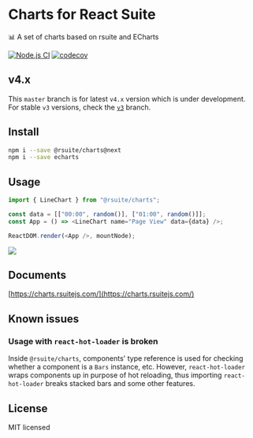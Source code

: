 # Charts for React Suite

:bar_chart: A set of charts based on rsuite and ECharts

[![Node.js CI](https://github.com/rsuite/charts/actions/workflows/node.js.yml/badge.svg)](https://github.com/rsuite/charts/actions/workflows/node.js.yml)
[![codecov](https://codecov.io/gh/rsuite/charts/branch/master/graph/badge.svg?token=boxBzGyjGx)](https://codecov.io/gh/rsuite/charts)

## v4.x
This `master` branch is for latest `v4.x` version which is under development. For stable `v3` versions, check the [`v3`](https://github.com/rsuite/charts/tree/v3) branch.

## Install

```bash
npm i --save @rsuite/charts@next
npm i --save echarts
```

## Usage

```js
import { LineChart } from "@rsuite/charts";

const data = [["00:00", random()], ["01:00", random()]];
const App = () => <LineChart name="Page View" data={data} />;

ReactDOM.render(<App />, mountNode);
```

![](https://user-images.githubusercontent.com/1203827/53936390-93543000-40e4-11e9-9892-98cadb183fc6.png)


## Documents

[https://charts.rsuitejs.com/](https://charts.rsuitejs.com/)

## Known issues

### Usage with `react-hot-loader` is broken

Inside `@rsuite/charts`, components' type reference is used for checking whether a component is a `Bars` instance, etc.
However, `react-hot-loader` wraps components up in purpose of hot reloading, thus importing `react-hot-loader` breaks stacked bars and some other features.

## License

MIT licensed
